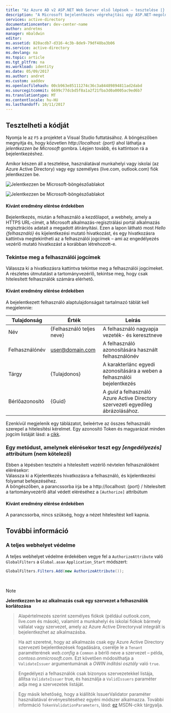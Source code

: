 ```yaml
---
title: "Az Azure AD v2 ASP.NET Web Server első lépések – tesztelése |} Microsoft Docs"
description: "A Microsoft bejelentkezés végrehajtási egy ASP.NET-megoldás a hagyományos böngészőalapú webalkalmazás a szabványos OpenID Connect"
services: active-directory
documentationcenter: dev-center-name
author: andretms
manager: mbaldwin
editor: 
ms.assetid: 820acdb7-d316-4c3b-8de9-79df48ba3b06
ms.service: active-directory
ms.devlang: na
ms.topic: article
ms.tgt_pltfrm: na
ms.workload: identity
ms.date: 05/09/2017
ms.author: andret
ms.custom: aaddev
ms.openlocfilehash: 00cb963e85111274c36c3a84489894811ad2dabd
ms.sourcegitcommit: 6699c77dcbd5f8a1a2f21fba3d0a0005ac9ed6b7
ms.translationtype: MT
ms.contentlocale: hu-HU
ms.lasthandoff: 10/11/2017
---
```

## <a name="test-your-code"></a>Tesztelheti a kódját

Nyomja le az `F5` a projektet a Visual Studio futtatásához. A böngészőben megnyitja és, hogy közvetlen *http://localhost: {port}* ahol láthatja a *jelentkezzen be Microsoft* gombra. Lépjen tovább, és kattintson rá a bejelentkezéshez.

Amikor készen áll a tesztelése, használatával munkahelyi vagy iskolai (az Azure Active Directory) vagy egy személyes (live.com, outlook.com) fiók jelentkezzen be. 

![Jelentkezzen be Microsoft-böngészőablakot](media/active-directory-serversidewebapp-aspnetwebappowin-test/aspnetbrowsersignin.png)

![Jelentkezzen be Microsoft-böngészőablakot](media/active-directory-serversidewebapp-aspnetwebappowin-test/aspnetbrowsersignin2.png)

#### <a name="expected-results"></a>Kívánt eredmény elérése érdekében
Bejelentkezés, miután a felhasználó a kezdőlapot, a webhely, amely a HTTPS URL-címét, a Microsoft alkalmazás-regisztrálási portál alkalmazás regisztrációs adatait a megadott átirányítási. Ezen a lapon látható most *Hello {felhasználó}* és kijelentkezési mutató hivatkozást, és egy hivatkozásra kattintva megtekintheti az a felhasználói jogcímek – ami az engedélyezés vezérlő mutató hivatkozást a korábban létrehozott-e.

### <a name="see-users-claims"></a>Tekintse meg a felhasználói jogcímek
Válassza ki a hivatkozásra kattintva tekintse meg a felhasználói jogcímeket. A részletes útmutatást a tartományvezérlő, tekintse meg, hogy csak hitelesített felhasználók számára elérhető.

#### <a name="expected-results"></a>Kívánt eredmény elérése érdekében
 A bejelentkezett felhasználó alaptulajdonságait tartalmazó táblát kell megjelennie:

| Tulajdonság | Érték | Leírás|
|---|---|---|
| Név | {Felhasználó teljes neve} | A felhasználó nagyapja vezeték- és keresztneve
|Felhasználónév | <span>user@domain.com</span>| A felhasználó azonosítására használt felhasználónév
| Tárgy| {Tulajdonos}|A karakterlánc egyedi azonosítására a weben a felhasználói bejelentkezés|
| Bérlőazonosító| {Guid}| A *guid* a felhasználó Azure Active Directory szervezeti egyedileg ábrázolásához.|

Ezenkívül megjelenik egy táblázatot, beleértve az összes felhasználó szerepel a hitelesítési kérelmet. Egy azonosító Token és magyarázat minden jogcím listáját lásd: a [cikk](https://docs.microsoft.com/azure/active-directory/develop/active-directory-token-and-claims "lista a jogcímek a lexikális elem azonosítója").


### <a name="test-accessing-a-method-that-has-an-authorize-attribute-optional"></a>Egy metódust, amelynek elérésekor teszt egy *[engedélyezés]* attribútum (nem kötelező)
Ebben a lépésben tesztelni a hitelesített vezérlő névtelen felhasználóként elérésekor:<br/>
Válassza ki a Kijelentkezés hivatkozásra a felhasználó, és kijelentkezési folyamat befejezéséhez.<br/>
A böngészőben, a parancssorba írja be a http://localhost: {port} / hitelesített a tartományvezérlő által védett eléréséhez a `[Authorize]` attribútum

#### <a name="expected-results"></a>Kívánt eredmény elérése érdekében
A parancssorba, nincs szükség, hogy a nézet hitelesítést kell kapnia.

## <a name="additional-information"></a>További információ

<!--start-collapse-->
### <a name="protect-your-entire-web-site"></a>A teljes webhelyet védelme
A teljes webhelyet védelme érdekében vegye fel a `AuthorizeAttribute` való `GlobalFilters` a `Global.asax` `Application_Start` módszert:

```csharp
GlobalFilters.Filters.Add(new AuthorizeAttribute());
```
<!--end-collapse-->

<div></div>
<br/>

> [!NOTE]
> **Jelentkezzen be az alkalmazás csak egy szervezet a felhasználók korlátozása**

> Alapértelmezés szerint személyes fiókok (például outlook.com, live.com és mások), valamint a munkahelyi és iskolai fiókok bármely vállalat vagy szervezet, amely az Azure Active Directoryval integrált is bejelentkezhet az alkalmazásba. 

> Ha azt szeretné, hogy az alkalmazás csak egy Azure Active Directory szervezeti bejelentkezések fogadására, cserélje le a `Tenant` paraméterének *web.config* a `Common` a bérlő neve a szervezet – példa, *contoso.onmicrosoft.com*. Ezt követően módosíthatja a `ValidateIssuer` argumentumának a *OWIN indítási osztály* való `true`.

> Engedélyezi a felhasználók csak bizonyos szervezetekkel listája, állítsa `ValidateIssuer` true, és használja a `ValidIssuers` paraméter adja meg a szervezetek listáját.

> Egy másik lehetőség, hogy a kiállítók IssuerValidator paraméter használatával érvényesítéséhez egyéni módszer alkalmazza. További információ `TokenValidationParameters`, lásd: [ez](https://msdn.microsoft.com/library/system.identitymodel.tokens.tokenvalidationparameters.aspx "TokenValidationParameters MSDN-cikk") MSDN-cikk tárgyalja.

